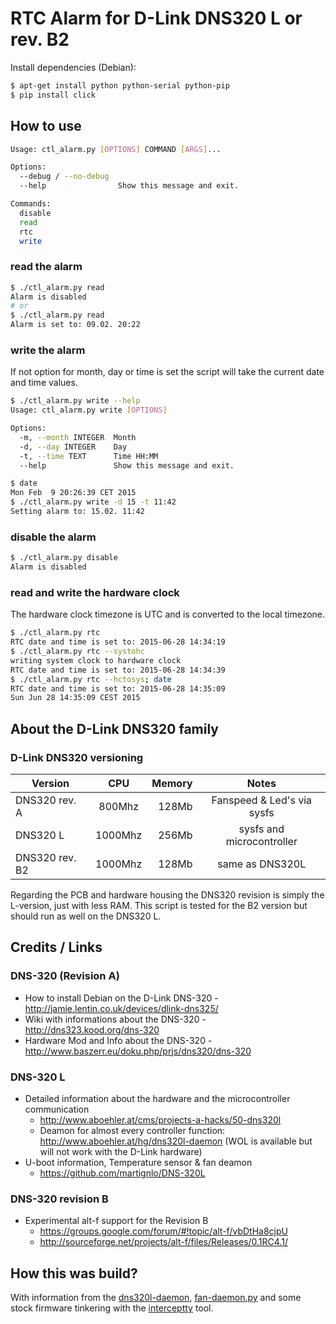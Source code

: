 # RTC Alarm for D-Link DNS320 L or rev. B2

Install dependencies (Debian):
```bash
$ apt-get install python python-serial python-pip
$ pip install click 
```

## How to use

```bash
Usage: ctl_alarm.py [OPTIONS] COMMAND [ARGS]...

Options:
  --debug / --no-debug
  --help                Show this message and exit.

Commands:
  disable
  read
  rtc
  write
```

### read the alarm

```bash
$ ./ctl_alarm.py read 
Alarm is disabled
# or
$ ./ctl_alarm.py read 
Alarm is set to: 09.02. 20:22
```

### write the alarm

If not option for month, day or time is set the script will take the current date and
time values.

```bash
$ ./ctl_alarm.py write --help
Usage: ctl_alarm.py write [OPTIONS]

Options:
  -m, --month INTEGER  Month
  -d, --day INTEGER    Day
  -t, --time TEXT      Time HH:MM
  --help               Show this message and exit.

$ date
Mon Feb  9 20:26:39 CET 2015
$ ./ctl_alarm.py write -d 15 -t 11:42
Setting alarm to: 15.02. 11:42
```

### disable the alarm

```bash
$ ./ctl_alarm.py disable
Alarm is disabled
```

### read and write the hardware clock

The hardware clock timezone is UTC and is converted to the local timezone.

```bash
$ ./ctl_alarm.py rtc
RTC date and time is set to: 2015-06-28 14:34:19
$ ./ctl_alarm.py rtc --systohc
writing system clock to hardware clock
RTC date and time is set to: 2015-06-28 14:34:39
$ ./ctl_alarm.py rtc --hctosys; date
RTC date and time is set to: 2015-06-28 14:35:09
Sun Jun 28 14:35:09 CEST 2015
```

## About the D-Link DNS320 family

### D-Link DNS320 versioning


| Version        | CPU     | Memory | Notes                       |
| -------------- |:-------:|-------:|:---------------------------:|
| DNS320 rev. A  | 800Mhz  | 128Mb  | Fanspeed & Led's via sysfs  |
| DNS320 L       | 1000Mhz | 256Mb  | sysfs and microcontroller   |
| DNS320 rev. B2 | 1000Mhz | 128Mb  | same as DNS320L             |

Regarding the PCB and hardware housing the DNS320 revision is simply the L-version, just with less
RAM. This script is tested for the B2 version but should run as well on the DNS320 L.

## Credits / Links

### DNS-320 (Revision A)

* How to install Debian on the D-Link DNS-320 - http://jamie.lentin.co.uk/devices/dlink-dns325/
* Wiki with informations about the DNS-320 - http://dns323.kood.org/dns-320
* Hardware Mod and Info about the DNS-320 - http://www.baszerr.eu/doku.php/prjs/dns320/dns-320

### DNS-320 L

* Detailed information about the hardware and the microcontroller communication
  * http://www.aboehler.at/cms/projects-a-hacks/50-dns320l
  * Deamon for almost every controller function: http://www.aboehler.at/hg/dns320l-daemon (WOL 
is available but will not work with the D-Link hardware)
* U-boot information, Temperature sensor & fan deamon
  * https://github.com/martignlo/DNS-320L

### DNS-320 revision B

* Experimental alt-f support for the Revision B
  * https://groups.google.com/forum/#!topic/alt-f/vbDtHa8cjpU
  * http://sourceforge.net/projects/alt-f/files/Releases/0.1RC4.1/

## How this was build?

With information from the [dns320l-daemon](http://www.aboehler.at/hg/dns320l-daemon/file/1f945ce22321/dns320l-daemon.h), [fan-daemon.py](https://github.com/martignlo/DNS-320L/blob/master/fan-daemon.py) and some stock firmware tinkering with the [interceptty](http://www.suspectclass.com/sgifford/interceptty/interceptty.html) tool.
